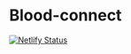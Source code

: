 # Blood-connect

[![Netlify Status](https://api.netlify.com/api/v1/badges/5bec8a76-9722-455f-935e-d5d9ba5e3e2f/deploy-status)](https://app.netlify.com/sites/bloodconnect/deploys)

